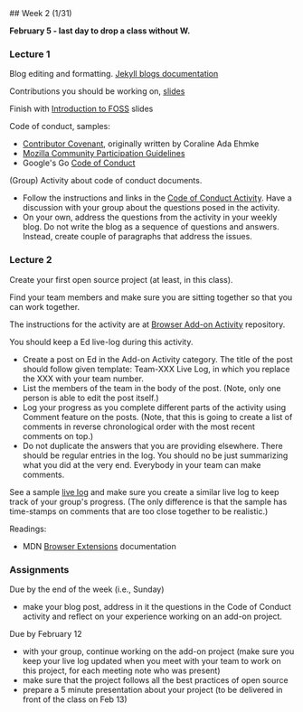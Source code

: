 <div class="week">

<div class="week_heading" markdown="1">
## Week 2 (1/31)
</div>


<div class="column_materials"  markdown="1">


<span class="strong">__February 5 - last day to drop a class without W.__ </span>

### Lecture 1

Blog editing and formatting. [Jekyll blogs documentation](https://jekyllrb.com/docs/posts/)

Contributions you should be working on, [slides](slides/contributions.html)

Finish with [Introduction to FOSS](slides/introduction.html) slides


Code of conduct, samples:
- [Contributor Covenant](https://www.contributor-covenant.org/), originally written by
Coraline Ada Ehmke
- [Mozilla Community Participation Guidelines](https://www.mozilla.org/about/governance/policies/participation/)
- Google's Go [Code of Conduct](https://golang.org/conduct)

(Group) Activity about code of conduct documents.


- Follow the instructions and links in the [Code of Conduct Activity](https://github.com/joannakl/ossd_materials/blob/master/activities/code_of_conduct_activity.md). Have a discussion with your group about the questions posed in the activity.
- On your own, address the questions from the activity in your weekly blog. Do not write the blog as a sequence of questions and answers. Instead, create couple of paragraphs that address the issues. 


### Lecture 2


Create your first open source project (at least, in this class).

Find your team members and make sure you are sitting together so that
you can work together.


The instructions for the activity are at [Browser Add-on Activity](https://github.com/joannakl/ossd_materials/blob/master/activities/browser_add-on_activity.md) repository.

You should keep a Ed live-log during this activity.
- Create a post on Ed in the Add-on Activity category. The title of the post should follow given
template: Team-XXX Live Log, in which you replace the XXX with your team number. 
- List the members of the team in the body of the post. (Note, only one person is able to 
edit the post itself.)
- Log your progress as you complete different parts of the activity using Comment feature on the posts. 
(Note, that this is going to create a list of comments in reverse chronological order with the 
most recent comments on top.) 
- Do not duplicate the answers that you are providing elsewhere. There should be regular entries in the log.
You should no be just summarizing what you did at the very end. Everybody in your team can make comments. 

See a sample [live log](https://edstem.org/us/courses/34501/discussion/2475877) and make sure you create a similar live log to keep track of your group's progress. (The only difference is that the sample has time-stamps on comments that are too close together to be realistic.) 


Readings:
- MDN [Browser Extensions](https://developer.mozilla.org/en-US/docs/Mozilla/Add-ons/WebExtensions) documentation

</div>

<div class="column_assign"  markdown="1">

### Assignments


Due by the end of the week (i.e., Sunday)
- make your blog post, address in it the questions in the Code of Conduct activity and reflect on your experience working on an add-on project. 


Due by February 12
- with your group, continue working on the add-on project (make sure you keep your live log updated when you meet with your team to work on this project, for each meeting note who was present)
- make sure that the project follows all the best practices of open source
- prepare a 5 minute presentation about your project (to be delivered in front of the class on Feb 13)




</div>
</div>
